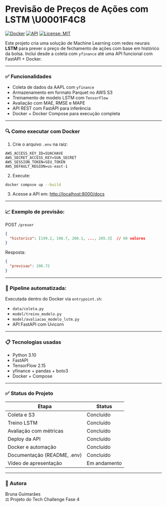 # Previsão de Preços de Ações com LSTM \U0001F4C8

[![Docker](https://img.shields.io/badge/docker-ready-blue)](https://www.docker.com/)
[![API](https://img.shields.io/badge/fastapi-running-brightgreen)](http://localhost:8000/docs)
[![License: MIT](https://img.shields.io/badge/License-MIT-yellow.svg)](https://opensource.org/licenses/MIT)

Este projeto cria uma solução de Machine Learning com redes neurais **LSTM** para prever o preço de fechamento de ações com base em histórico da bolsa. Inclui desde a coleta com `yfinance` até uma API funcional com FastAPI + Docker.

---

### ✅ Funcionalidades

- Coleta de dados da AAPL com `yfinance`
- Armazenamento em formato Parquet no AWS S3
- Treinamento de modelo LSTM com `TensorFlow`
- Avaliação com MAE, RMSE e MAPE
- API REST com FastAPI para inferência
- Docker + Docker Compose para execução completa

---

### 🔍 Como executar com Docker

1. Crie o arquivo `.env` na raiz:

```env
AWS_ACCESS_KEY_ID=SUACHAVE
AWS_SECRET_ACCESS_KEY=SUA_SECRET
AWS_SESSION_TOKEN=SEU_TOKEN
AWS_DEFAULT_REGION=us-east-1
```

2. Execute:
```bash
docker compose up --build
```

3. Acesse a API em:
[http://localhost:8000/docs](http://localhost:8000/docs)

---

### 📈 Exemplo de previsão:

POST `/prever`
```json
{
  "historico": [199.2, 198.7, 200.1, ..., 205.3]  // 60 valores
}
```

Resposta:
```json
{
  "previsao": 206.72
}
```

---

### 📅 Pipeline automatizada:

Executada dentro do Docker via `entrypoint.sh`:
- `data/coleta.py`
- `model/treino_modelo.py`
- `model/avaliacao_modelo_lstm.py`
- API FastAPI com Uvicorn

---

### 📋 Tecnologias usadas
- Python 3.10
- FastAPI
- TensorFlow 2.15
- yfinance + pandas + boto3
- Docker + Compose

---

### ✅ Status do Projeto
| Etapa                          | Status  |
|-------------------------------|----------|
| Coleta e S3                   | Concluído |
| Treino LSTM                   | Concluído |
| Avaliação com métricas       | Concluído |
| Deploy da API                 | Concluído |
| Docker e automação           | Concluído |
| Documentação (README, .env)  | Concluído |
| Vídeo de apresentação        | Em andamento |

---

### 📅 Autora
Bruna Guimarães  
⚖️ Projeto do Tech Challenge Fase 4